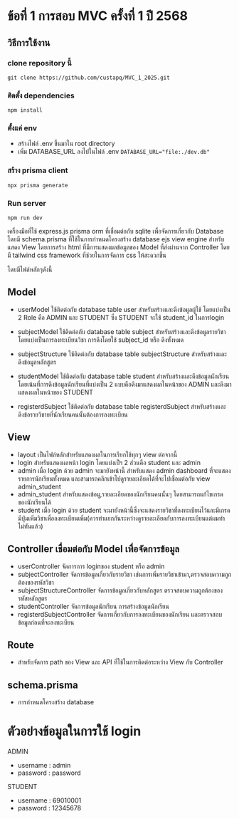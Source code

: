 # ข้อที่ 1 การสอบ MVC ครั้งที่ 1 ปี 2568

## วิธีการใช้งาน
### clone repository นี้
`git clone https://github.com/custapq/MVC_1_2025.git`

### ติดตั้ง dependencies
`npm install`

### ตั้งแค่ env
- สร้างไฟล์ .env ขึ้นมาใน root directory
- เพิ่ม DATABASE_URL ลงไปในไฟล์ .env
`DATABASE_URL="file:./dev.db"`

### สร้าง prisma client
`npx prisma generate`

### Run server 
`npm run dev`

เครื่องมือที่ใช้ express.js prisma orm ที่เชื่อมต่อกับ sqlite เพื่อจัดการเกี่ยวกับ Database โดยมี schema.prisma ที่ใช้ในการกำหนดโครงสร้าง database 
 ejs view engine สำหรับแสดง View โดยการสร้าง html ที่มีการแสดงผลข้อมูลของ Model ที่ส่งผ่านจาก Controller โดยมี tailwind css framework ที่ช่วยในการจัดการ css ให้สะดวกขึ้น

โดยมีไฟล์หลักๆดังนี้

## Model
- userModel ใช้ติดต่อกับ database table user สำหรับสร้างและดึงข้อมูลผู้ใช้ โดยแบ่งเป็น 2 Role คือ ADMIN และ STUDENT ซึ่ง STUDENT จะใช้ student_id ในการlogin
  
- subjectModel ใช้ติดต่อกับ database table subject สำหรับสร้างและดึงข้อมูลรายวิชา โดยแบ่งเป็นการลงทะเบียนวิชา การดึงโดยใช้ subject_id หรือ ดึงทั้งหมด 
- subjectStructure ใช้ติดต่อกับ database table subjectStructure สำหรับสร้างและดึงข้อมูลหลักสูตร
- studentModel  ใช้ติดต่อกับ database table student สำหรับสร้างและดึงข้อมูลนักเรียน โดยเน้นที่การดึงข้อมูลนักเรียนที่แบ่งเป็น 2 แบบคือดึงมาแสดงผลในหน้าของ ADMIN และดึงมาแสดงผลในหน้าของ STUDENT
- registerdSubject ใช้ติดต่อกับ database table registerdSubject สำหรับสร้างและดึงข้อรายวิชายที่นักเรียนคนนั้นต้องการลงทะเบียน 
  
## View 
- layout เป็นไฟล์หลักสำหรับแสดงผลในการเรียกใช้ทุกๆ view ต่อจากนี้
- login สำหรับแสดงผลหน้า login โดยแบ่งเป็ฯ 2 ส่วนคือ student และ admin 
- admin เมื่อ login ด้วย admin จะมายังหน้านี้ สำหรับแสดง admin dashboard ที่จะแสดงรายการนักเรียนทั้งหมด และสามารถคลิกเข้าไปดูรายละเอียดได้ที่จะไปเชื่อมต่อกับ view admin_student
- admin_student สำหรับแสดงข้อมู,รายละเอียดของนักเรียนคนนั้นๆ โดยสามารถแก้ไขเกรดของนักเรียนได้
- student เมื่อ login ด้วย student จะมายังหน้านี้ซึ่งจะแสดงรายวิชาที่ลงทะเบียนไว้และมีเกรด มีปุ่มเพิ่มวิชาเพื่อลงทะเบียนเพิ่ม(ควรทำแยกกันระหว่างดูรายละเอียดกับการลงทะเบียนแต่ผมทำไม่ทันแล้ว)
  
## Controller เชื่อมต่อกับ Model เพื่อจัดการข้อมูล
- userController จัดการการ loginของ student หรือ admin 
- subjectController จัดการข้อมูลเกี่ยวกับรายวิชา เช่นการเพิ่มรายวิชาเข้ามา,ตรวจสอบความถูกต้องของรหัสวิชา
- subjectStructureController จัดการข้อมูลเกี่ยวกับหลักสูตร ตรวจสอบความถูกต้องของรหัสหลักสูตร
- studentController จัดการข้อมูลนักเรียน การสร้างข้อมูลนักเรียน 
- registerdSubjectController จัดการเกี่ยวกับการลงทะเบียนของนักเรียน และตรวจสอบข้อมูลก่อนที่จะลงทะเบียน

## Route
- สำหรับจัดการ path ของ View และ API ที่ใช้ในการติดต่อระหว่าง View  กับ Controller
	
## schema.prisma
- การกำหนดโครงสร้าง database 
	
# ตัวอย่างข้อมูลในการใช้ login
ADMIN
- username : admin
- password : password

STUDENT
- username : 69010001
- password : 12345678